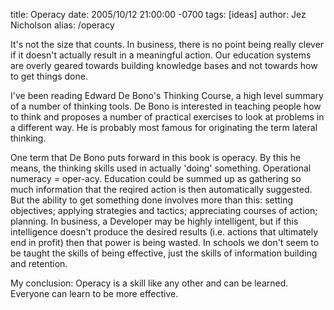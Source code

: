 title: Operacy
date: 2005/10/12 21:00:00 -0700
tags: [ideas]
author: Jez Nicholson
alias: /operacy

It's not the size that counts.
In business, there is no point being really clever if it doesn't actually result in a meaningful action. Our education systems are overly geared towards building knowledge bases and not towards how to get things done.

I've been reading Edward De Bono's Thinking Course, a high level summary of a number of thinking tools. De Bono is interested in teaching people how to think and proposes a number of practical exercises to look at problems in a different way. He is probably most famous for originating the term lateral thinking.

One term that De Bono puts forward in this book is operacy. By this he means, the thinking skills used in actually 'doing' something. Operational numeracy = oper-acy. Education could be summed up as gathering so much information that the reqired action is then automatically suggested. But the ability to get something done involves more than this: setting objectives; applying strategies and tactics; appreciating courses of action; planning. In business, a Developer may be highly intelligent, but if this intelligence doesn't produce the desired results (i.e. actions that ultimately end in profit) then that power is being wasted. In schools we don't seem to be taught the skills of being effective, just the skills of information building and retention.

My conclusion: Operacy is a skill like any other and can be learned. Everyone can learn to be more effective.